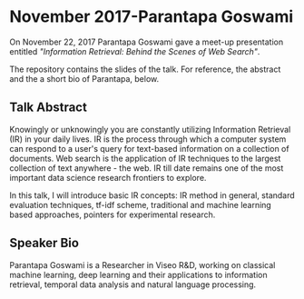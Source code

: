 # November 2017-Parantapa Goswami
On November 22, 2017 Parantapa Goswami gave a meet-up presentation entitled *"Information Retrieval: Behind the Scenes of Web Search"*.

The repository contains the slides of the talk. For reference, the abstract and the a short bio of Parantapa, below.

## Talk Abstract

Knowingly or unknowingly you are constantly utilizing Information Retrieval (IR) in your daily lives. IR is the process through which a computer system can respond to a user's query for text-based information on a collection of documents. Web search is the application of IR techniques to the largest collection of text anywhere - the web. IR till date remains one of the most important data science research frontiers to explore. 

In this talk, I will introduce basic IR concepts: IR method in general, standard evaluation techniques, tf-idf scheme, traditional and machine learning based approaches, pointers for experimental research.


## Speaker Bio

Parantapa Goswami is a Researcher in Viseo R&D, working on classical machine learning, deep learning and their applications to information retrieval, temporal data analysis and natural language processing. 

